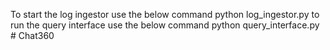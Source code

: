 To start the log ingestor use the below command 
python log_ingestor.py
to run the query interface use the below command
python query_interface.py
#   C h a t 3 6 0  
 